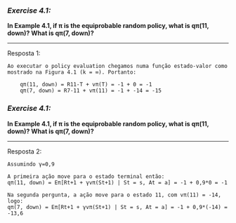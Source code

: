 ### *Exercise 4.1:*

**In Example 4.1, if π  is the equiprobable random policy, what is qπ(11, down)? What is qπ(7, down)?**

---
Resposta 1:

```
Ao executar o policy evaluation chegamos numa função estado-valor como mostrado na Figura 4.1 (k = ∞). Portanto:

    qπ(11, down) = R11-T + vπ(T) = -1 + 0 = -1
    qπ(7, down) = R7-11 + vπ(11) = -1 + -14 = -15
```
### *Exercise 4.1:*

**In Example 4.1, if π is the equiprobable random policy, what is qπ(11, down)? What is qπ(7, down)?**

---

Resposta 2:

```
Assumindo γ=0,9

A primeira ação move para o estado terminal então:
qπ(11, down) = Eπ[Rt+1 + γvπ(St+1) | St = s, At = a] = -1 + 0,9*0 = -1

Na segunda pergunta, a ação move para o estado 11, com vπ(11) = -14, logo:
qπ(7, down) = Eπ[Rt+1 + γvπ(St+1) | St = s, At = a] = -1 + 0,9*(-14) = -13,6

```
